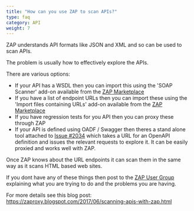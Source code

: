 ```yaml
---
title: "How can you use ZAP to scan APIs?"
type: faq
category: API
weight: 7
---
```



ZAP understands API formats like JSON and XML and so can be used to scan APIs.

The problem is usually how to effectively explore the APIs.

There are various options:

  * If your API has a WSDL then you can import this using the 'SOAP Scanner' add-on available from the [ZAP Marketplace](https://github.com/zaproxy/zap-extensions/wiki)
  * If you have a list of endpoint URLs then you can import these using the 'Import files containing URLs' add-on available from the [ZAP Marketplace](https://github.com/zaproxy/zap-extensions/wiki)
  * If you have regression tests for you API then you can proxy these through ZAP
  * If your API is defined using OADF / Swagger then theres a stand alone tool attached to [Issue #2034](https://github.com/zaproxy/zaproxy/issues/2034) which takes a URL for an OpenAPI definition and issues the relevant requests to explore it. It can be easily proxied and works well with ZAP.

Once ZAP knows about the URL endpoints it can scan them in the same way as it
scans HTML based web sites.

If you dont have any of these things then post to the [ZAP User
Group](https://groups.google.com/group/zaproxy-users) explaining what you are
trying to do and the problems you are having.

For more details see this blog post: <https://zaproxy.blogspot.com/2017/06/scanning-apis-with-zap.html>
